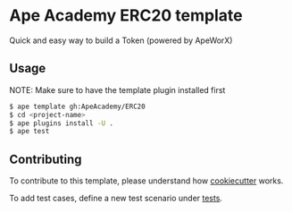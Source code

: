 # Ape Academy ERC20 template

Quick and easy way to build a Token (powered by ApeWorX)

## Usage

NOTE: Make sure to have the template plugin installed first

```sh
$ ape template gh:ApeAcademy/ERC20
$ cd <project-name>
$ ape plugins install -U .
$ ape test
```

## Contributing

To contribute to this template, please understand how [cookiecutter](https://www.cookiecutter.io/) works.

To add test cases, define a new test scenario under [tests](./tests).
